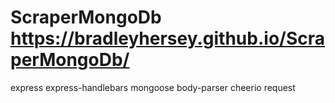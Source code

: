 # ScraperMongoDb  https://bradleyhersey.github.io/ScraperMongoDb/
express
express-handlebars
mongoose
body-parser
cheerio
request